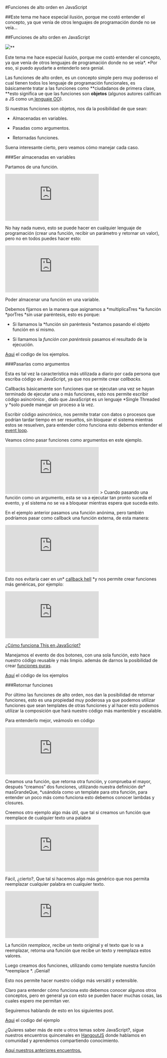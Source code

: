 
#Funciones de alto orden en JavaScript

##Este tema me hace especial ilusión, porque me costó entender el concepto, ya que venía de otros lenguajes de programación donde no se veía…

##Funciones de alto orden en JavaScript

![](https://medium2.global.ssl.fastly.net/max/2048/1*pXM2bSSTXueVqF1UnwHCyA.png)**

Este tema me hace especial ilusión, porque me costó entender el concepto, ya que venía de otros lenguajes de programación donde no se veía*. *Por eso, si puedo ayudarte a entenderlo sera genial.

Las funciones de alto orden, es un concepto simple pero muy poderoso el cual tienen todos los lenguaje de programación funcionales, es básicamente tratar a las funciones como **ciudadanos de primera clase, **esto significa ue que las funciones son **objetos** (algunos autores califican a JS como un[ lenguaje OO](https://davidwalsh.name/javascript-objects-deconstruction)).

Si nuestras funciones son objetos, nos da la posibilidad de que sean:

* Almacenadas en variables.

* Pasadas como argumentos.

* Retornadas funciones.

Suena interesante cierto, pero veamos cómo manejar cada caso.

###Ser almacenadas en variables

Partamos de una función.

<iframe src="https://medium.com/media/1b949f789b1e536c8f43ec2b933bfb92" frameborder=0></iframe>

No hay nada nuevo, esto se puede hacer en cualquier lenguaje de programación (crear una función, recibir un parámetro y retornar un valor), pero no en todos puedes hacer esto:

<iframe src="https://medium.com/media/989b1193906dcb6a3caf654721bdde09" frameborder=0></iframe>

Poder almacenar una función en una variable.

Debemos fijarnos en la manera que asignamos a *multiplicaTres *la función *porTres *sin usar paréntesis, esto es porque:

* Si llamamos la *función sin paréntesis *estamos pasando el objeto función en sí mismo.

* Si llamamos la *función con paréntesis* pasamos el resultado de la ejecución.

[Aqui](https://jsbin.com/fiyefi/edit?js,console) el codigo de los ejemplos.

###Pasarlas como argumentos

Esta es tal vez la característica más utilizada a diario por cada persona que escriba código en JavaScript, ya que nos permite crear c*allbacks.*

Callbacks básicamente son funciones que se ejecutan una vez se hayan terminado de ejecutar una o más funciones, esto nos permite escribir código asincrónico , dado que JavaScript es un lenguaje *Single Threaded y *solo puede manejar un proceso a la vez.

Escribir código asincrónico, nos permite tratar con datos o procesos que podrían tardar tiempo en ser resueltos, sin bloquear el sistema mientras estos se resuelven, para entender cómo funciona esto debemos entender el [event loop](https://www.youtube.com/watch?v=8aGhZQkoFbQ).

Veamos cómo pasar funciones como argumentos en este ejemplo.

<iframe src="https://medium.com/media/ae18ca1cbae1086a9e08939fa3573437" frameborder=0></iframe>
> Cuando pasando una función como un argumento, esta se va a ejecutar tan pronto suceda el evento, y el sistema no se va a bloquear mientras espera que suceda esto.

En el ejemplo anterior pasamos una función anónima, pero también podríamos pasar como callback una función externa, de esta manera:

<iframe src="https://medium.com/media/1782632660034aef8ad56f3159da81e2" frameborder=0></iframe>

Esto nos evitaría caer en un* [callback hell](http://callbackhell.com/) *y nos permite crear funciones más genéricas, por ejemplo:

<iframe src="https://medium.com/media/2291e460e64a7689879925bcb9b9af4c" frameborder=0></iframe>

[¿Cómo funciona This en JavaScript?](https://medium.com/@yeion7/entendiendo-this-javascript-cba60c8cec8c#.bm3au0dbn)

Manejamos el evento de dos botones, con una sola función, esto hace nuestro código reusable y más limpio. además de darnos la posibilidad de crear [funciones puras](http://www.sitepoint.com/functional-programming-pure-functions/).

[Aquí](https://jsbin.com/yicuda/3/edit?html,js,output) el código de los ejemplos

###Retornar funciones

Por último las funciones de alto orden, nos dan la posibilidad de retornar funciones, esto es una propiedad muy poderosa ya que podemos utilizar funciones que sean templates de otras funciones y al hacer esto podemos utilizar la composición que hará nuestro código más mantenible y escalable.

Para entenderlo mejor, veámoslo en código

<iframe src="https://medium.com/media/b55075fe65104b4f98c7b98450438379" frameborder=0></iframe>

Creamos una función, que retorna otra función, y comprueba el mayor, después “creamos” dos funciones, utilizando nuestra definición de* masGrandeQue, *usándola como un template para otra función, para entender un poco más como funciona esto debemos conocer lambdas y closures.

Creemos otro ejemplo algo más útil, que tal si creamos un función que reemplace de cualquier texto una palabra

<iframe src="https://medium.com/media/b2077f6d0bfe59578c5753a76e840e28" frameborder=0></iframe>

Fácil, ¿cierto?, Que tal si hacemos algo más genérico que nos permita reemplazar cualquier palabra en cualquier texto.

<iframe src="https://medium.com/media/00f53a583797cacf93c59ebdb1fdf84d" frameborder=0></iframe>

La función *reemplace*, recibe un texto original y el texto que lo va a reemplazar, retorna una función que recibe un texto y reemplaza estos valores.

Luego creamos dos funciones, utilizando como template nuestra función *reemplace *. ¡Genial!

Esto nos permite hacer nuestro código más versátil y extensible.

Claro para entender cómo funciona esto debemos conocer algunos otros conceptos, pero en general ya con esto se pueden hacer muchas cosas, las cuales espero me permitan ver.

Seguiremos hablando de esto en los siguientes post.

[Aqui](https://jsbin.com/nuqatu/12/edit?js,console) el codigo del ejemplo

¿Quieres saber más de este u otros temas sobre JavaScript?, sigue nuestros encuentros quincenales en [HangoutJS](https://twitter.com/HangoutJs) donde hablamos en comunidad y aprendemos compartiendo conocimiento.

[Aquí nuestros anteriores encuentros.](https://www.youtube.com/playlist?list=PLH3EFUtS4FBzUYU6BSouy0kiX3cnzyTKc)
